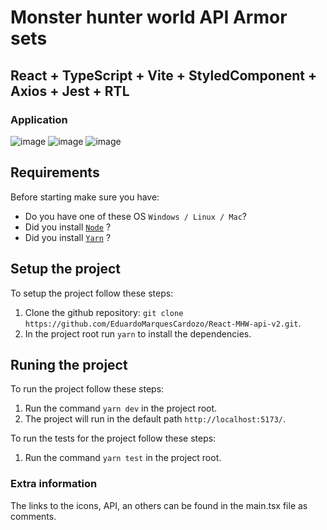 # Monster hunter world API Armor sets

## React + TypeScript + Vite + StyledComponent + Axios + Jest + RTL

### Application

![image](https://github.com/EduardoMarquesCardozo/React-MHW-api-v2/assets/79146964/a633eecc-7f1b-4b2c-b12f-8d2c9f9724bf)
![image](https://github.com/EduardoMarquesCardozo/React-MHW-api-v2/assets/79146964/8408f163-737c-493b-8ab8-b611e0875d02)
![image](https://github.com/EduardoMarquesCardozo/React-MHW-api-v2/assets/79146964/78d7b03e-c1df-4e66-8c6c-2205cfc32a1c)

## Requirements

Before starting make sure you have:

- Do you have one of these OS `Windows / Linux / Mac`?
- Did you install [`Node`](https://nodejs.org/en/) ?
- Did you install [`Yarn`](https://yarnpkg.com/) ?

## Setup the project

To setup the project follow these steps:

1. Clone the github repository: `git clone https://github.com/EduardoMarquesCardozo/React-MHW-api-v2.git`.
2. In the project root run `yarn` to install the dependencies.

## Runing the project

To run the project follow these steps:

1. Run the command `yarn dev` in the project root.
2. The project will run in the default path `http://localhost:5173/`.

To run the tests for the project follow these steps:

1. Run the command `yarn test` in the project root.

### Extra information

The links to the icons, API, an others can be found in the main.tsx file as comments.
